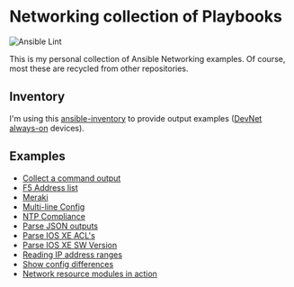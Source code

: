 # Networking collection of Playbooks

![Ansible Lint](https://github.com/nleiva/ansible-networking/workflows/Ansible%20Lint/badge.svg)

This is my personal collection of Ansible Networking examples. Of course, most these are recycled from other repositories.

## Inventory

I'm using this [ansible-inventory](https://github.com/nleiva/ansible-inventory/blob/master/hosts) to provide output examples ([DevNet always-on](https://developer.cisco.com/docs/sandbox/#!networking/networking-overview) devices).

## Examples

- [Collect a command output](collect-command.md)
- [F5 Address list](F5/address_list.md)
- [Meraki](meraki.md)
- [Multi-line Config](multi-line-config.md)
- [NTP Compliance](ntp-compliance.md)
- [Parse JSON outputs](test-json.md)
- [Parse IOS XE ACL's](ios-genie-show-acl.md)
- [Parse IOS XE SW Version](ios-genie-show-ver.md)
- [Reading IP address ranges](ip_range.md)
- [Show config differences](show-diff.md)
- [Network resource modules in action](https://github.com/nleiva/ansible-net-modules)

